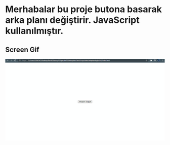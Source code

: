 <h1>Merhabalar bu proje butona basarak arka planı değiştirir. JavaScript kullanılmıştır.</h1>
<h2>Screen Gif</h2>

![alt text](screen.gif)
